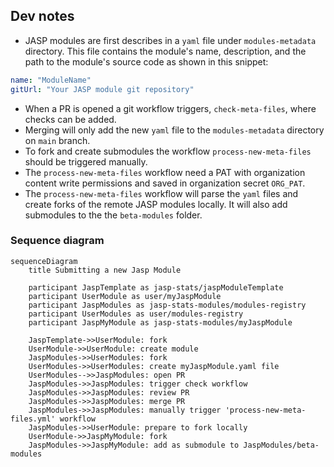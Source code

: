 ## Dev notes

- JASP modules are first describes in a `yaml` file under `modules-metadata` directory. This file contains the module's name, description, and the path to the module's source code as shown in this snippet:

```yaml
name: "ModuleName"
gitUrl: "Your JASP module git repository"
```

- When a PR is opened a git workflow triggers, `check-meta-files`, where checks can be added.
- Merging will only add the new `yaml` file to the `modules-metadata` directory on `main` branch.
- To fork and create submodules the workflow `process-new-meta-files` should be triggered manually.
- The `process-new-meta-files` workflow need a PAT with organization content write permissions and saved in organization secret `ORG_PAT`.
- The `process-new-meta-files` workflow will parse the `yaml` files and create forks of the remote JASP modules locally. It will also add submodules to the the `beta-modules` folder.

### Sequence diagram

```mermaid
sequenceDiagram
    title Submitting a new Jasp Module

    participant JaspTemplate as jasp-stats/jaspModuleTemplate
    participant UserModule as user/myJaspModule
    participant JaspModules as jasp-stats-modules/modules-registry
    participant UserModules as user/modules-registry
    participant JaspMyModule as jasp-stats-modules/myJaspModule

    JaspTemplate->>UserModule: fork
    UserModule->>UserModule: create module
    JaspModules->>UserModules: fork
    UserModules->>UserModules: create myJaspModule.yaml file
    UserModules-->>JaspModules: open PR
    JaspModules->>JaspModules: trigger check workflow
    JaspModules->>JaspModules: review PR
    JaspModules->>JaspModules: merge PR
    JaspModules->>JaspModules: manually trigger 'process-new-meta-files.yml' workflow
    JaspModules->>UserModule: prepare to fork locally
    UserModule->>JaspMyModule: fork
    JaspModules->>JaspMyModule: add as submodule to JaspModules/beta-modules

```
